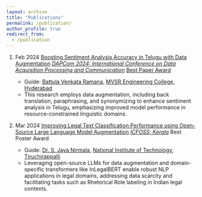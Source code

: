 ```yaml
---
layout: archive
title: "Publications"
permalink: /publication/
author_profile: true
redirect_from:
  - /publication
---
```

 
 1. Feb 2024 [Boosting Sentiment Analysis Accuracy in Telugu with Data Augmentation](https://drive.google.com/file/d/1EySRa696i_dcofLM3P_ZZAhZ5MSfNIWX/view?usp=sharing) _[DAPCom 2024: International Conference on Data Acquisition Processing and Communication](https://dapcom.mvsrec.edu.in/)_ [Best Paper Award](https://drive.google.com/file/d/1F4OF-AcXKQA9Pi7Ar_aN7eBLWTRpU4sE/view?usp=sharing)
    * Guide: [Battula Venkata Ramana](https://data.mvsrec.edu.in/faculty/profile.php?option=CSE&name=BATTULA%20VENKATARAMANA&designation=Assistant+Professor&email=venkataramana_cse@mvsrec.edu.in&qualification=M.Tech,(Ph.D)), [MVSR Engineering College, Hyderabad](https://mvsrec.edu.in/)
    * This research employs data augmentation, including back translation, paraphrasing, and synonymizing to enhance sentiment analysis in Telugu, emphasizing improved model performance in resource-constrained linguistic domains.
   

2. Mar 2024 [Improving Legal Text Classification Performance using Open-Source Large Language Model Augmentation](https://drive.google.com/file/d/1zOr-7GMobyI0aXerFeV82uMjods0CCKf/view?usp=sharing) _[ICFOSS, Kerala](https://icfoss.in/)_ Best Poster Award
    * Guide: [Dr. S. Jaya Nirmala](https://www.nitt.edu/home/academics/departments/cse/faculty/jnirmala/), [National Institute of Technology, Tiruchirappalli ](https://www.nitt.edu/)
    * Leveraging open-source LLMs for data augmentation and domain-specific transformers like InLegalBERT enable robust NLP applications in legal domains, addressing data scarcity and facilitating tasks such as Rhetorical Role labeling in Indian legal contexts.
